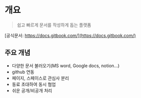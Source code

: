 # 개요

> 쉽고 빠르게 문서를 작성하게 돕는 플랫폼

[공식문서: https://docs.gitbook.com/](https://docs.gitbook.com/)

## 주요 개념

- 다양한 문서 불러오기(MS word, Google docs, notion...)
- github 연동
- 페이지, 스페이스로 관심사 분리
- 동료 초대하여 동시 협업
- 쉬운 공개/비공개 처리
